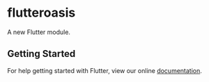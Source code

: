 # flutteroasis

A new Flutter module.

## Getting Started

For help getting started with Flutter, view our online
[documentation](https://flutter.dev/).
